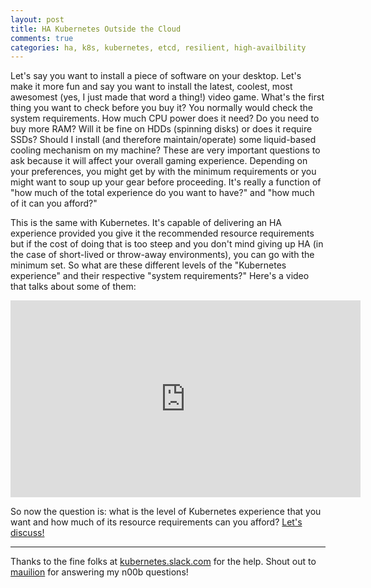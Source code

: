```yaml
---
layout: post
title: HA Kubernetes Outside the Cloud
comments: true
categories: ha, k8s, kubernetes, etcd, resilient, high-availbility
---
```


Let's say you want to install a piece of software on your desktop. Let's
make it more fun and say you want to install the latest, coolest, most
awesomest (yes, I just made that word a thing!) video game. What's the
first thing you want to check before you buy it? You normally would check
the system requirements. How much CPU power does it need? Do you need to
buy more RAM? Will it be fine on HDDs (spinning disks) or does it require
SSDs? Should I install (and therefore maintain/operate) some liquid-based
cooling mechanism on my machine? These are very important questions to
ask because it will affect your overall gaming experience. Depending on
your preferences, you might get by with the minimum requirements or you
might want to soup up your gear before proceeding. It's really a function
of "how much of the total experience do you want to have?" and "how much
of it can you afford?"
 
This is the same with Kubernetes. It's capable of delivering an HA
experience provided you give it the recommended resource requirements
but if the cost of doing that is too steep and you don't mind giving up
HA (in the case of short-lived or throw-away environments), you can go
with the minimum set. So what are these different levels of the
"Kubernetes experience" and their respective "system requirements?"
Here's a video that talks about some of them:

<iframe width="560" height="315" src="https://www.youtube.com/embed/gu3XJ5l2XxM" frameborder="0" allowfullscreen></iframe>

So now the question is: what is the level of Kubernetes experience that
you want and how much of its resource requirements can you afford? 
[Let's discuss!](https://github.com/relaxdiego/relaxdiego.github.com/issues/12)

---

Thanks to the fine folks at [kubernetes.slack.com](https://kubernetes.slack.com)
for the help. Shout out to [mauilion](https://kubernetes.slack.com/team/mauilion)
for answering my n00b questions!
